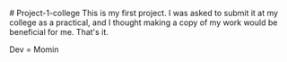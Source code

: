 <dev># Project-1-college
This is my first project. I was asked to submit it at my college as a practical, and I thought making a copy of my work would be beneficial for me. That's it.<dev/>

<dev>Dev = Momin<dev/>

